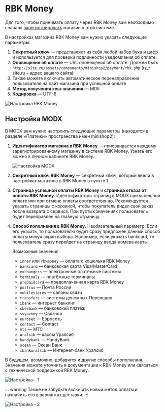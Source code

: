 # RBK Money

Для того, чтобы принимать оплату через RBK Money вам необходимо сначала [зарегистрировать](https://rbkmoney.ru/Common/Registereshop.aspx) магазин в этой системе.

В настройках магазина RBK Money вам нужно указать следующие параметры:

1. **Секретный ключ** — представляет из себя любой набор букв и цифр и используется для проверки подлинности уведомления об оплате.
2. **Оповещение об оплате** — URL оповещения об оплате. Должен быть `http://site.ru/assets/components/minishop2/payment/rbk.php` (где site.ru – адрес вашего сайта)
3. Также можете включить автоматическое перенаправление пользователя на сайт магазина при успешной оплате
4. **Метод получения хеш-значения** — MD5
5. **Кодировка** — UTF-8

![Настройка RBK Money](https://file.modx.pro/files/e/8/c/e8cd3091c5cd35e04e0c1813dd9d4e37.jpg)

## Настройка MODX

В MODX вам нужно настроить следующие параметры (находятся в разделе «Платежи» пространства имен minishop2):

1. **Идентификатор магазина в RBK Money** — присваивается каждому зарегистрированному магазину в системе RBK Money. Узнать его можно в личном кабинете RBK Money.

    ![Настройка MODX](https://file.modx.pro/files/e/4/0/e40158b524118483788b6dfd8050488f.jpg)

2. **Секретный ключ RBK Money** — секретный ключ, который ввели в настройках магазина в RBK Money в пункте 1
3. **Страница успешной оплаты RBK Money** и **страница отказа от оплаты RBK Money**. Идентификаторы страниц в MODX при успешной оплате или при отмене оплаты соответственно. Рекомендуется указать страницы с корзиной, чтобы покупатель видел свой заказ после возврата с сервиса. При пустых значениях пользователь будет переправлен на главную страницу.
4. **Способ пополнения в RBK Money**. Необязательный параметр. Если его указать, то пользователю будет сразу предложен данный способ оплаты минуя экран выбора. Например, если указать bankcard, то пользователь сразу перейдет на страницу ввода номера карты.

    Возможные значения:

    - `inner` или `rbkmoney` — оплата с кошелька RBK Money
    - `bankcard` — банковская карта Visa/MasterCard
    - `exchangers` — электронные платежные системы
    - `terminals` — платёжные терминалы
    - `prepaidcard` — предоплаченная карта RBK Money
    - `postrus` — Почта России
    - `mobilestores` — салоны связи
    - `transfers` — системы денежных Переводов
    - `ibank` — интернет банкинг
    - `sberbank` — банковский платёж
    - `svyaznoy` — Связной
    - `euroset` — Евросеть
    - `contact` — Contact
    - `mts` — МТС
    - `uralsib` — кассы Уралсиб
    - `handybank` — HandyBank
    - `ocean` — Океан Банк
    - `ibankuralsib` — Интернет-банк Уралсиб

В будущем, возможно, добавятся и другие способы пополнения. Значения можете уточнить в документации к RBK Money или связаться с технической поддержкой RBK Money.

![Настройка - 1](https://file.modx.pro/files/4/f/9/4f9a7dd0f3c8dd5abdeab0052a1fdd16.jpg)

::: warning
Также не забудьте включить новый метод оплаты и назначить его в вариантах доставки.
:::

![Настройка - 2](https://file.modx.pro/files/e/1/7/e17abbacd95e883167c9ca98dd25de35.jpg)
